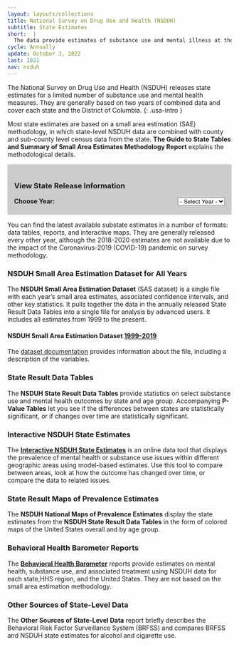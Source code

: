 ```yaml
---
layout: layouts/collections
title: National Survey on Drug Use and Health (NSDUH)
subtitle: State Estimates
short:  |
  The data provide estimates of substance use and mental illness at the national, state, and substate levels. NSDUH data also help to identify the extent of substance use and mental illness among different subgroups, estimate trends over time, and determine the need for treatment services.
cycle: Annually
update: October 3, 2022
last: 2021
nav: nsduh
---
```

<style>
  .data-download {
    background-color: #cccccc;
    padding: 15px;
  }
  .data-drop {
    display: flex;
    margin-bottom: 5px;
    width: 100%;
  }
  .usa-label {
    font-weight: 700;
    padding-right: 30px;
    width: 100%;
  }
</style>

The National Survey on Drug Use and Health (NSDUH) releases state estimates for a limited number of substance use and mental health measures. They are generally based on two years of combined data and cover each state and the District of Columbia. {: .usa-intro }

Most state estimates are based on a small area estimation (SAE) methodology, in which state-level NSDUH data are combined with county and sub-county level census data from the state. **The Guide to State Tables and Summary of Small Area Estimates Methodology Report** explains the methodological details. 

<div class="data-download">

### View State Release Information
<form class="usa-form data-drop">
  <label class="usa-label" for="options">Choose Year:</label>
  <select class="usa-select" name="options" id="options" onchange="window.open(this.value,'_self');">
    <option value>- Select Year -</option>
    <option value="/data-we-collect/nsduh/state-release">2021</option>
    <option value="#">Option B</option>
    <option value="#">Option C</option>
  </select>
</form>
</div>

You can find the latest available substate estimates in a number of formats: data tables, reports, and interactive maps. They are generally released every other year, although the 2018-2020 estimates are not available due to the impact of the Coronavirus-2019 (COVID-19) pandemic on survey methodology.

### NSDUH Small Area Estimation Dataset for All Years
The **NSDUH Small Area Estimation Dataset** (SAS dataset) is a single file with each year’s small area estimates, associated confidence intervals, and other key statistics. It pulls together the data in the annually released State Result Data Tables into a single file for analysis by advanced users. It includes all estimates from 1999 to the present.

#### NSDUH Small Area Estimation Dataset [1999-2019](/)

The [dataset documentation](/) provides information about the file, including a description of the variables.

### State Result Data Tables
The **NSDUH State Result Data Tables** provide statistics on select substance use and mental health outcomes by state and age group. Accompanying **P-Value Tables** let you see if the differences between states are statistically significant, or if changes over time are statistically significant.

### Interactive NSDUH State Estimates
The [**Interactive NSDUH State Estimates**](/) is an online data tool that displays the prevalence of mental health or substance use issues within different geographic areas using model-based estimates. Use this tool to compare between areas, look at how the outcome has changed over time, or compare the data to related issues.

### State Result Maps of Prevalence Estimates
The **NSDUH National Maps of Prevalence Estimates** display the state estimates from the **NSDUH State Result Data Tables** in the form of colored maps of the United States overall and by age group.

### Behavioral Health Barometer Reports
The [**Behavioral Health Barometer**](/) reports provide estimates on mental health, substance use, and associated treatment using NSDUH data for each state,HHS region, and the United States. They are not based on the small area estimation methodology.

### Other Sources of State-Level Data
The **Other Sources of State-Level Data** report briefly describes the Behavioral Risk Factor Surveillance System (BRFSS) and compares BRFSS and NSDUH state estimates for alcohol and cigarette use.